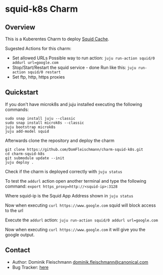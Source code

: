 # squid-k8s Charm

## Overview

This is a Kuberentes Charm to deploy [Squid Cache](http://www.squid-cache.org/).

Sugested Actions for this charm:
* Set allowed URLs
  Possible way to run action: `juju run-action squid/0 addurl url=google.com`
* Stop/Start/Restart the squid service - done
  Run like this: `juju run-action squid/0 restart`
* Set ftp, http, https proxies

## Quickstart

If you don't have microk8s and juju installed executing the following commands:
```
sudo snap install juju --classic
sudo snap install microk8s --classic
juju bootstrap microk8s
juju add-model squid
```

Afterwards clone the repository and deploy the charm
```
git clone https://github.com/DomFleischmann/charm-squid-k8s.git
cd charm-squid-k8s
git submodule update --init
juju deploy .
```
Check if the charm is deployed correctly with `juju status`

To test the `addurl` action open another terminal and type the following command:
`export https_proxy=http://<squid-ip>:3128`

Where squid-ip is the Squid App Address shown in `juju status`

Now when executing `curl https://www.google.com` squid will block access to the url

Execute the `addurl` action:
`juju run-action squid/0 addurl url=google.com`

Now when executing `curl https://www.google.com` it will give you the google output.

## Contact
 - Author: Dominik Fleischmann <dominik.fleischmann@canonical.com>
 - Bug Tracker: [here](https://github.com/DomFleischmann/charm-squid-k8s)
